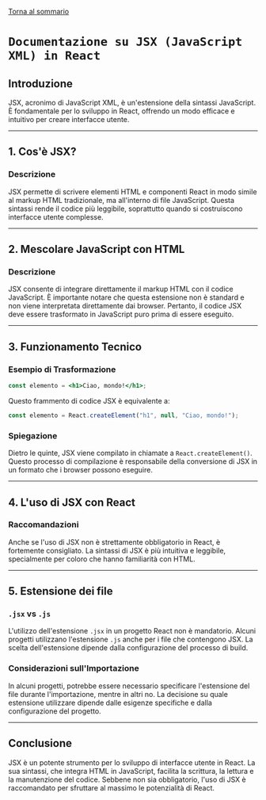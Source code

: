 [Torna al sommario](../../Summary.md)

# `Documentazione su JSX (JavaScript XML) in React`

## Introduzione

JSX, acronimo di JavaScript XML, è un'estensione della sintassi JavaScript. È fondamentale per lo sviluppo in React, offrendo un modo efficace e intuitivo per creare interfacce utente.

---

## 1. Cos'è JSX?

### Descrizione

JSX permette di scrivere elementi HTML e componenti React in modo simile al markup HTML tradizionale, ma all'interno di file JavaScript. Questa sintassi rende il codice più leggibile, soprattutto quando si costruiscono interfacce utente complesse.

---

## 2. Mescolare JavaScript con HTML

### Descrizione

JSX consente di integrare direttamente il markup HTML con il codice JavaScript. È importante notare che questa estensione non è standard e non viene interpretata direttamente dai browser. Pertanto, il codice JSX deve essere trasformato in JavaScript puro prima di essere eseguito.

---

## 3. Funzionamento Tecnico

### Esempio di Trasformazione

```jsx
const elemento = <h1>Ciao, mondo!</h1>;
```

Questo frammento di codice JSX è equivalente a:

```jsx
const elemento = React.createElement("h1", null, "Ciao, mondo!");
```

### Spiegazione

Dietro le quinte, JSX viene compilato in chiamate a `React.createElement()`. Questo processo di compilazione è responsabile della conversione di JSX in un formato che i browser possono eseguire.

---

## 4. L'uso di JSX con React

### Raccomandazioni

Anche se l'uso di JSX non è strettamente obbligatorio in React, è fortemente consigliato. La sintassi di JSX è più intuitiva e leggibile, specialmente per coloro che hanno familiarità con HTML.

---

## 5. Estensione dei file

### `.jsx` vs `.js`

L'utilizzo dell'estensione `.jsx` in un progetto React non è mandatorio. Alcuni progetti utilizzano l'estensione `.js` anche per i file che contengono JSX. La scelta dell'estensione dipende dalla configurazione del processo di build.

### Considerazioni sull'Importazione

In alcuni progetti, potrebbe essere necessario specificare l'estensione del file durante l'importazione, mentre in altri no. La decisione su quale estensione utilizzare dipende dalle esigenze specifiche e dalla configurazione del progetto.

---

## Conclusione

JSX è un potente strumento per lo sviluppo di interfacce utente in React. La sua sintassi, che integra HTML in JavaScript, facilita la scrittura, la lettura e la manutenzione del codice. Sebbene non sia obbligatorio, l'uso di JSX è raccomandato per sfruttare al massimo le potenzialità di React.
